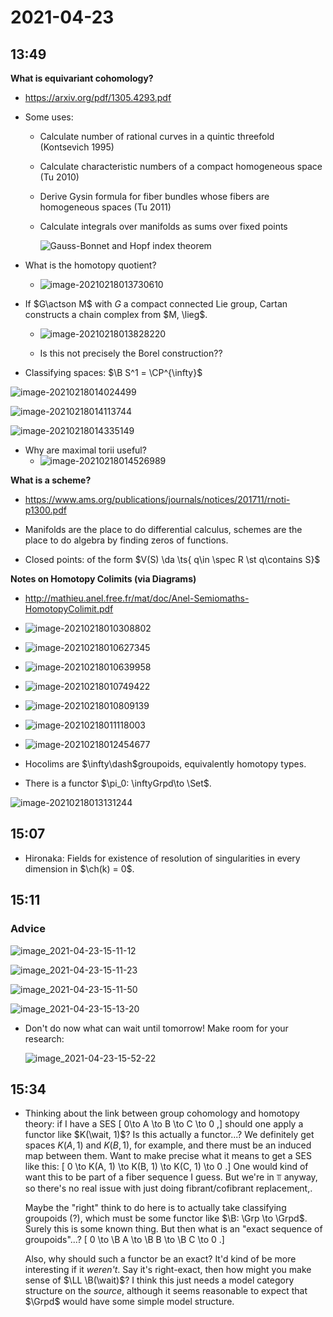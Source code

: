 # 2021-04-23

## 13:49

**What is equivariant cohomology?**

- <https://arxiv.org/pdf/1305.4293.pdf>

- Some uses:

  - Calculate number of rational curves in a quintic threefold (Kontsevich 1995)
  - Calculate characteristic numbers of a compact homogeneous space (Tu 2010)
  - Derive Gysin formula for fiber bundles whose fibers are homogeneous spaces (Tu 2011)
  - Calculate integrals over manifolds as sums over fixed points

    ![Gauss-Bonnet and Hopf index theorem](figures/image-20210218021511916.png)

- What is the homotopy quotient?
  
  - ![image-20210218013730610](figures/image-20210218013730610.png)

- If $G\actson M$ with $G$ a compact connected Lie group, Cartan constructs a chain complex from $M, \lieg$.

  - ![image-20210218013828220](figures/image-20210218013828220.png)

  - Is this not precisely the Borel construction??

- Classifying spaces: $\B S^1 = \CP^{\infty}$

![image-20210218014024499](figures/image-20210218014024499.png)

![image-20210218014113744](figures/image-20210218014113744.png)

![image-20210218014335149](figures/image-20210218014335149.png)

- Why are maximal torii useful?
  - ![image-20210218014526989](figures/image-20210218014526989.png)

**What is a scheme?**

- <https://www.ams.org/publications/journals/notices/201711/rnoti-p1300.pdf>

- Manifolds are the place to do differential calculus, schemes are the place to do algebra by finding zeros of functions.

- Closed points: of the form $V(S) \da \ts{ q\in \spec R \st q\contains S}$


**Notes on Homotopy Colimits (via Diagrams)**

- <http://mathieu.anel.free.fr/mat/doc/Anel-Semiomaths-HomotopyColimit.pdf>

- ![image-20210218010308802](figures/image-20210218010308802.png)

- ![image-20210218010627345](figures/image-20210218010627345.png)

- ![image-20210218010639958](figures/image-20210218010639958.png)

- ![image-20210218010749422](figures/image-20210218010749422.png)

- ![image-20210218010809139](figures/image-20210218010809139.png)

- ![image-20210218011118003](figures/image-20210218011118003.png)

- ![image-20210218012454677](figures/image-20210218012454677.png)

- Hocolims are $\infty\dash$groupoids, equivalently homotopy types.
- There is a functor $\pi_0: \inftyGrpd\to \Set$.

![image-20210218013131244](figures/image-20210218013131244.png)


## 15:07

- Hironaka: Fields for existence of resolution of singularities in every dimension in $\ch(k) = 0$.

## 15:11


### Advice

![image_2021-04-23-15-11-12](figures/image_2021-04-23-15-11-12.png)

![image_2021-04-23-15-11-23](figures/image_2021-04-23-15-11-23.png)

![image_2021-04-23-15-11-50](figures/image_2021-04-23-15-11-50.png)

![image_2021-04-23-15-13-20](figures/image_2021-04-23-15-13-20.png)

- Don't do now what can wait until tomorrow! 
Make room for your research:

  ![image_2021-04-23-15-52-22](figures/image_2021-04-23-15-52-22.png)

## 15:34

- Thinking about the link between group cohomology and homotopy theory: if I have a SES 
\[
0\to A \to B \to C \to 0
,\]
  should one apply a functor like $K(\wait, 1)$?
  Is this actually a functor...?
  We definitely get spaces $K(A, 1)$ and $K(B, 1)$, for example, and there must be an induced map between them.
  Want to make precise what it means to get a SES like this:
  \[
  0 \to K(A, 1) \to K(B, 1) \to K(C, 1) \to 0
  .\]
  One would kind of want this to be part of a fiber sequence I guess.
  But we're in $\Top$ anyway, so there's no real issue with just doing fibrant/cofibrant replacement,.

  Maybe the "right" think to do here is to actually take classifying groupoids (?), which must be some functor like $\B: \Grp \to \Grpd$.
  Surely this is some known thing.
  But then what is an "exact sequence of groupoids"...?
  \[
  0 \to \B A \to \B B \to \B C \to 0
  .\]

  Also, why should such a functor be an exact? 
  It'd kind of be more interesting if it *weren't*.
  Say it's right-exact, then how might you make sense of $\LL \B(\wait)$?
  I think this just needs a model category structure on the *source*, although it seems reasonable to expect that $\Grpd$ would have some simple model structure.

